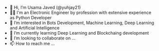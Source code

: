 - 👋 Hi, I’m Usama Javed (@yuhjay21)
- 👨‍🔧 I'm an Electronic Engineer by profession with extensive experience as Python Developer
- 👀 I’m interested in Bots Development, Machine Learning, Deep Learning and Artificial Intelligence
- 🌱 I’m currently learning Deep Learning and Blockchaing development
- 💞️ I’m looking to collaborate on ...
- 📫 How to reach me ...

<!---
yuhjay21/yuhjay21 is a ✨ special ✨ repository because its `README.md` (this file) appears on your GitHub profile.
You can click the Preview link to take a look at your changes.
--->
